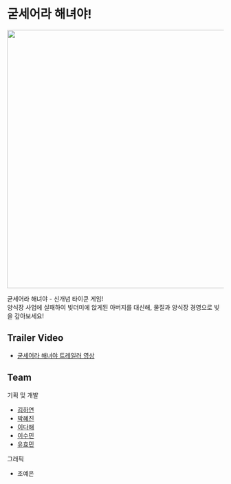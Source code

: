 # 굳세어라 해녀야!

<img src="https://user-images.githubusercontent.com/53745427/109750394-b6584280-7c1f-11eb-9369-a02aaecc7d30.png" width="600">

굳세어라 해녀야 - 신개념 타이쿤 게임!   
양식장 사업에 실패하여 빚더미에 앉게된 아버지를 대신해, 물질과 양식장 경영으로 빚을 갚아보세요!

## Trailer Video
- [굳세어라 해녀야 트레일러 영상](https://www.youtube.com/watch?v=6DXkHLmD7EY&feature=youtu.be)

## Team
기획 및 개발
- [김하연](https://github.com/haayun)
- [박혜진](https://github.com/imHyejinPark)
- [이다해](https://github.com/dahaelee)
- [이수민](https://github.com/vilut1002)
- [유효민](https://github.com/Hyomin6349)   

그래픽   
- 조예은
